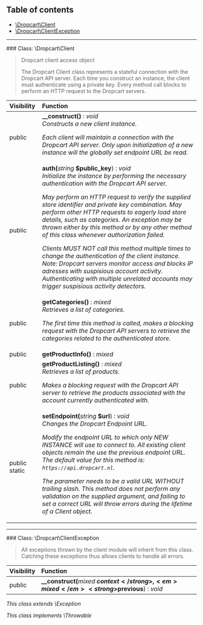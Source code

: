 ## Table of contents

- [\Dropcart\Client](#class-dropcartclient)
- [\Dropcart\ClientException](#class-dropcartclientexception)

<hr /> 
### Class: \Dropcart\Client

> Dropcart client access object <p> The Dropcart Client class represents a stateful connection with the Dropcart API server. Each time you construct an instance, the client must authenticate using a private key. Every method call blocks to perform an HTTP request to the Dropcart servers. </p>

| Visibility | Function |
|:-----------|:---------|
| public | <strong>__construct()</strong> : <em>void</em><br /><em>Constructs a new client instance. <p> Each client will maintain a connection with the Dropcart API server. Only upon initialization of a new instance will the globally set endpoint URL be read. </p></em> |
| public | <strong>auth(</strong><em>string</em> <strong>$public_key</strong>)</strong> : <em>void</em><br /><em>Initialize the instance by performing the necessary authentication with the Dropcart API server. <p> May perform an HTTP request to verify the supplied store identifier and private key combination. May perform other HTTP requests to eagerly load store details, such as categories. An exception may be thrown either by this method or by any other method of this class whenever authorization failed. </p> <p> Clients MUST NOT call this method multiple times to change the authentication of the client instance. Note: Dropcart servers monitor access and blocks IP adresses with suspisious account activity. Authenticating with multiple unrelated accounts may trigger suspisious activity detectors. </p></em> |
| public | <strong>getCategories()</strong> : <em>mixed</em><br /><em>Retrieves a list of categories. <p> The first time this method is called, makes a blocking request with the Dropcart API servers to retrieve the categories related to the authenticated store. </p></em> |
| public | <strong>getProductInfo()</strong> : <em>mixed</em> |
| public | <strong>getProductListing()</strong> : <em>mixed</em><br /><em>Retrieves a list of products. <p> Makes a blocking request with the Dropcart API server to retrieve the products associated with the account currently authenticated with. </p></em> |
| public static | <strong>setEndpoint(</strong><em>string</em> <strong>$url</strong>)</strong> : <em>void</em><br /><em>Changes the Dropcart Endpoint URL. <p> Modify the endpoint URL to which only NEW INSTANCE will use to connect to. All existing client objects remain the use the previous endpoint URL. The default value for this method is: `https://api.dropcart.nl`. </p> <p> The parameter needs to be a valid URL WITHOUT trailing slash. This method does not perform any validation on the supplied argument, and failing to set a correct URL will throw errors during the lifetime of a Client object. </p></em> |

<hr /> 
### Class: \Dropcart\ClientException

> All exceptions thrown by the client module will inherit from this class. Catching these exceptions thus allows clients to handle all errors.

| Visibility | Function |
|:-----------|:---------|
| public | <strong>__construct(</strong><em>mixed</em> <strong>$context</strong>, <em>mixed</em> <strong>$previous</strong>)</strong> : <em>void</em> |

*This class extends \Exception*

*This class implements \Throwable*


